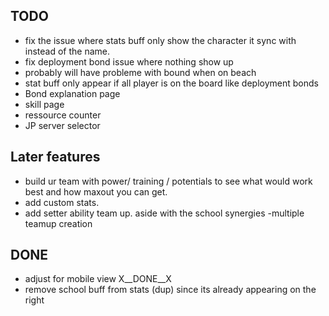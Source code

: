 ## TODO
- fix the issue where stats buff only show the character it sync with instead of the name.
- fix deployment bond issue where nothing show up
- probably will have probleme with bound when on beach
- stat buff only appear if all player is on the board like deployment bonds
- Bond explanation page
- skill page
- ressource counter
- JP server selector




## Later features

- build ur team with power/ training / potentials to see what would work best and how maxout you can get.
- add custom stats.
- add setter ability team up. aside with the school synergies
-multiple teamup creation

## DONE
- adjust for mobile view X__DONE__X
- remove school buff from stats (dup) since its already appearing on the right